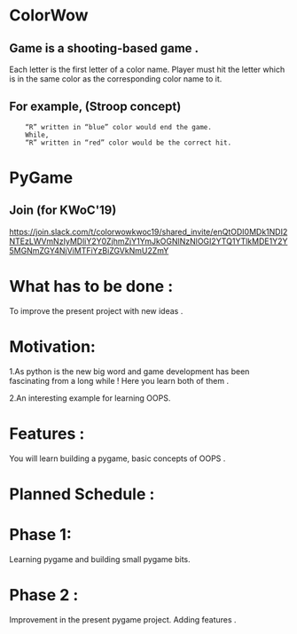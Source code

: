 # ColorWow
## Game is a shooting-based game .
Each letter is the first letter of a color name.
Player must hit the letter which is in the same color as the corresponding color name to it.
## For example, (Stroop concept)
        “R” written in “blue” color would end the game.
        While,
        “R” written in “red” color would be the correct hit.

# PyGame

## Join (for KWoC'19)
https://join.slack.com/t/colorwowkwoc19/shared_invite/enQtODI0MDk1NDI2NTEzLWVmNzIyMDliY2Y0ZjhmZjY1YmJkOGNlNzNlOGI2YTQ1YTlkMDE1Y2Y5MGNmZGY4NjViMTFiYzBiZGVkNmU2ZmY

# What has to be done :
To improve the present project with new ideas .

# Motivation:
1.As python is the new big word and game development has been fascinating from a long while !
Here you learn both of them .

2.An interesting example for learning OOPS.

# Features :
You will learn building a pygame, basic concepts of OOPS .

# Planned Schedule :

# Phase 1:
Learning pygame and building small pygame bits.

# Phase 2 :
Improvement in the present pygame project.
Adding features .



